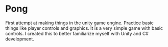 # Pong
First attempt at making things in the unity game engine. Practice basic things like player controls and graphics. It is a very simple game with basic controls. I created this to better familiarize myself with Unity and C# development. 
